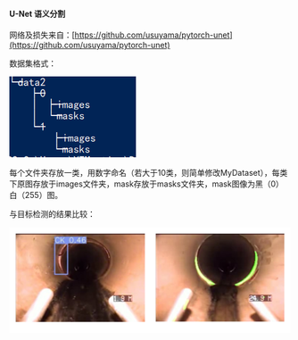 #### U-Net 语义分割

网络及损失来自：[https://github.com/usuyama/pytorch-unet](https://github.com/usuyama/pytorch-unet)

数据集格式：

![数据集格式](./1.png)

每个文件夹存放一类，用数字命名（若大于10类，则简单修改MyDataset），每类下原图存放于images文件夹，mask存放于masks文件夹，mask图像为黑（0）白（255）图。

与目标检测的结果比较：

![结果](./2.png)